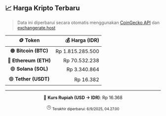 

<!-- HARGA_KRIPTO -->
## 📈 Harga Kripto Terbaru

> Data ini diperbarui secara otomatis menggunakan [CoinGecko API](https://www.coingecko.com/) dan [exchangerate.host](https://exchangerate.host/)

<div align="center">

| 🪙 Token | 💰 Harga (IDR) |
|:------:|---------------:|
| 🟠 **Bitcoin (BTC)**   | Rp 1.815.285.500 |
| 🔵 **Ethereum (ETH)**  | Rp 70.532.238 |
| 🟣 **Solana (SOL)**    | Rp 3.340.864 |
| 🟢 **Tether (USDT)**   | Rp 16.382 |

---

💱 **Kurs Rupiah (USD → IDR)**: Rp 16.368

🕒 <sub>Terakhir diperbarui: 6/9/2025, 04.27.00</sub>

</div>
<!-- /HARGA_KRIPTO -->
